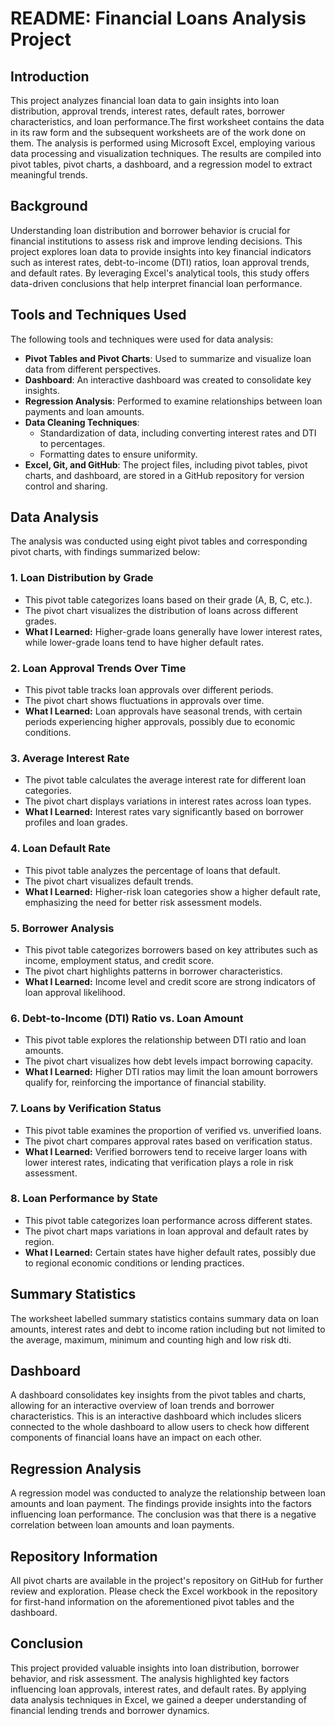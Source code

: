 # README: Financial Loans Analysis Project

## Introduction

This project analyzes financial loan data to gain insights into loan distribution, approval trends, interest rates, default rates, borrower characteristics, and loan performance.The first worksheet contains the data in its raw form and the subsequent worksheets are of the work done on them. The analysis is performed using Microsoft Excel, employing various data processing and visualization techniques. The results are compiled into pivot tables, pivot charts, a dashboard, and a regression model to extract meaningful trends.

## Background

Understanding loan distribution and borrower behavior is crucial for financial institutions to assess risk and improve lending decisions. This project explores loan data to provide insights into key financial indicators such as interest rates, debt-to-income (DTI) ratios, loan approval trends, and default rates. By leveraging Excel's analytical tools, this study offers data-driven conclusions that help interpret financial loan performance.

## Tools and Techniques Used

The following tools and techniques were used for data analysis:

- **Pivot Tables and Pivot Charts**: Used to summarize and visualize loan data from different perspectives.
- **Dashboard**: An interactive dashboard was created to consolidate key insights.
- **Regression Analysis**: Performed to examine relationships between loan payments and loan amounts.
- **Data Cleaning Techniques**:
  - Standardization of data, including converting interest rates and DTI to percentages.
  - Formatting dates to ensure uniformity.
- **Excel, Git, and GitHub**: The project files, including pivot tables, pivot charts, and dashboard, are stored in a GitHub repository for version control and sharing.

## Data Analysis

The analysis was conducted using eight pivot tables and corresponding pivot charts, with findings summarized below:

### 1. Loan Distribution by Grade

- This pivot table categorizes loans based on their grade (A, B, C, etc.).
- The pivot chart visualizes the distribution of loans across different grades.
- **What I Learned:** Higher-grade loans generally have lower interest rates, while lower-grade loans tend to have higher default rates.

### 2. Loan Approval Trends Over Time

- This pivot table tracks loan approvals over different periods.
- The pivot chart shows fluctuations in approvals over time.
- **What I Learned:** Loan approvals have seasonal trends, with certain periods experiencing higher approvals, possibly due to economic conditions.

### 3. Average Interest Rate

- The pivot table calculates the average interest rate for different loan categories.
- The pivot chart displays variations in interest rates across loan types.
- **What I Learned:** Interest rates vary significantly based on borrower profiles and loan grades.

### 4. Loan Default Rate

- This pivot table analyzes the percentage of loans that default.
- The pivot chart visualizes default trends.
- **What I Learned:** Higher-risk loan categories show a higher default rate, emphasizing the need for better risk assessment models.

### 5. Borrower Analysis

- This pivot table categorizes borrowers based on key attributes such as income, employment status, and credit score.
- The pivot chart highlights patterns in borrower characteristics.
- **What I Learned:** Income level and credit score are strong indicators of loan approval likelihood.

### 6. Debt-to-Income (DTI) Ratio vs. Loan Amount

- This pivot table explores the relationship between DTI ratio and loan amounts.
- The pivot chart visualizes how debt levels impact borrowing capacity.
- **What I Learned:** Higher DTI ratios may limit the loan amount borrowers qualify for, reinforcing the importance of financial stability.

### 7. Loans by Verification Status

- This pivot table examines the proportion of verified vs. unverified loans.
- The pivot chart compares approval rates based on verification status.
- **What I Learned:** Verified borrowers tend to receive larger loans with lower interest rates, indicating that verification plays a role in risk assessment.

### 8. Loan Performance by State

- This pivot table categorizes loan performance across different states.
- The pivot chart maps variations in loan approval and default rates by region.
- **What I Learned:** Certain states have higher default rates, possibly due to regional economic conditions or lending practices.

## Summary Statistics
The worksheet labelled summary statistics contains summary data on loan amounts, interest rates and debt to income ration including but not limited to the average, maximum, minimum and counting high and low risk dti.

## Dashboard

A dashboard consolidates key insights from the pivot tables and charts, allowing for an interactive overview of loan trends and borrower characteristics. This is an interactive dashboard which includes slicers connected to the whole dashboard to allow users to check how different components of financial loans have an impact on each other.

## Regression Analysis

A regression model was conducted to analyze the relationship between loan amounts and loan payment. The findings provide insights into the factors influencing loan performance. The conclusion was that there is a negative correlation between loan amounts and loan payments.

## Repository Information

All pivot charts are available in the project's repository on GitHub for further review and exploration. Please check the Excel workbook in the repository for first-hand information on the aforementioned pivot tables and the dashboard.

## Conclusion

This project provided valuable insights into loan distribution, borrower behavior, and risk assessment. The analysis highlighted key factors influencing loan approvals, interest rates, and default rates. By applying data analysis techniques in Excel, we gained a deeper understanding of financial lending trends and borrower dynamics.

